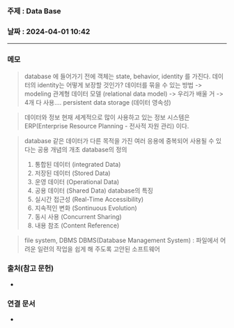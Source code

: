 ### 주제 : Data Base

### 날짜 : 2024-04-01 10:42
----
### 메모
> database 에 들어가기 전에
> 객체는 state, behavior, identity 를 가진다.
> 데이터의 identity는 어떻게 보장할 것인가?
> 데이터를 묶을 수 있는 방법 -> modeling
> 관계형 데이터 모델 (relational data model) -> 우리가 배울 거 -> 4개 다 사용....
> persistent data storage (데이터 영속성)

> 데이터와 정보
> 현재 세계적으로 많이 사용하고 있는 정보 시스템은 ERP(Enterprise Resource Planning - 전사적 자원 관리) 이다.

> database
> 같은 데이터가 다른 목적을 가진 여러 응용에 중복되어 사용될 수 있다는 공용 개념의 개초
> database의 정의
> 	1. 통합된 데이터 (integrated Data)
> 	2. 저장된 데이터 (Stored Data)
> 	3. 운영 데이터 (Operational Data)
> 	4. 공용 데이터 (Shared Data)
> database의 특징
> 	1. 실시간 접근성 (Real-Time Accessibility)
> 	2. 지속적인 변화 (Sontinuous Evolution)
> 	3. 동시 사용 (Concurrent Sharing)
> 	4. 내용 참조 (Content Reference)

> file system, DBMS
> DBMS(Database Management System) : 파일에서 어려운 일련의 작업을 쉽게 해 주도록 고안된 소프트웨어
> 

### 출처(참고 문헌)
-

### 연결 문서
-
